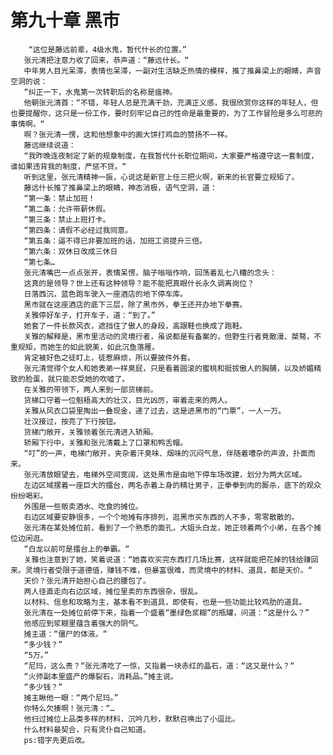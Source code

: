 # 第九十章 黑市
        “这位是藤远前辈，4级水鬼，暂代什长的位置。”
       张元清把注意力收了回来，恭声道：“藤远什长。“
       中年男人目光呆滞，表情也呆滞，一副对生活缺乏热情的模样，推了推鼻梁上的眼睛，声音空洞的说：
       “纠正一下，水鬼第一次转职后的名称是瘟神。
       他朝张元清首：“不错，年轻人总是充满干劲，充满正义感，我很欣赏你这样的年轻人，但也要提醒你，这只是一份工作，要时刻牢记自己的性命是最重要的，为了工作冒险是多么可悲的事情啊。“
       啊？张元清一愣，这和他想象中的画大饼打鸡血的赞扬不一样。
       藤远继续说道：
       “我昨晚连夜制定了新的规章制度，在我暂代什长职位期间，大家要严格遵守这一套制度，谁如果违背我的制度，严惩不贷。“
       听到这里，张元清精神一振，心说这是新官上任三把火啊，新来的长官要立规矩了。
       藤远什长推了推鼻梁上的眼睛，神态消极，语气空洞，道：
       “第一条：禁止加班！
       “第二条：允许带薪休假。
       “第三条：禁止上班打卡。
       “第四条：请假不必经过我同意。
       “第五条：逼不得已非要加班的话，加班工资提升三倍。
       “第六条：双休日改成三休日
       “第七条…
       张元清嘴巴一点点张开，表情呆愣，脑子嗡嗡作响，回荡着乱七八糟的念头：
       这真的是领导？世上还有这种领导？能不能把真眼什长永久调离岗位？
       日落西沉，蓝色跑车驶入一座酒店的地下停车库。
       黑市就在这座酒店的底下三层，除了黑市外，拳王还开办地下拳赛。
       关雅停好车子，打开车子，道：“到了。”
       她套了一件长款风衣，遮挡住了傲人的身段，高跟鞋也换成了跑鞋。
       关雅的解释是，黑市里活动的灵境行者，虽说都是有备案的，但野生行者竟散漫、桀骜，不重规矩，而她生的如此貌美，如此沉鱼落雁。
       肯定被好色之徒盯上，徒惹麻烦，所以要披件外套。
       张元清觉得个女人和她表弟一样臭屁，只是看着圆滚的蜜桃和挺拔傲人的胸脯，以及娇媚精致的脸蛋，就只能忍受她的吹嘘了。
       在关雅的带领下，两人来到一部货梯前。
       货梯口守着一位魁梧高大的壮汉，目光凶厉，审着走来的两人。
       关雅从风衣口袋里掏出一叠现金，递了过去，这是进黑市的“门票”，一人一万。
       壮汉接过，按亮了下行按钮。
       货梯门敞开，关雅领着张元清进入轿厢。
       轿厢下行中，关雅和张元清戴上了口罩和鸭舌帽。
       “叮”的一声，电梯门敞开，夹杂着汗臭味、烟味的沉闷气息，伴随着嘈杂的声浪，扑面而来。
       张元清放眼望去，电梯外空间宽阔，这处黑市是由地下停车场改建，划分为两大区域。
       左边区域摆着一座巨大的擂台，两名赤着上身的精壮男子，正拳拳到肉的厮杀，底下的观众纷纷喝彩。
       外围是一些贩卖酒水、吃食的摊位。
       右边区域要安静很多，一个个地摊有序排列，逛黑市买东西的人不多，零零散散的。
       张元清在某处摊位前，看到了一个熟悉的面孔，大姐头白龙，她正领着两个小弟，在各个摊位边闲逛。
       “白龙以前可是擂台上的拳霸。“
       关雅也注意到了她，笑着说道：“她喜欢买完东西打几场比赛，这样就能把花掉的钱给赚回来。灵境行者受限于道德值，赚钱不难，但暴富很难，而灵境中的材料、道具，都是天价。“
       天价？张元清开始担心自己的腰包了。
       两人径直走向右边区域，摊位里卖的东西很杂，很乱。
       以材料、信息和攻略为主，基本看不到道具，即使有，也是一些功能比较鸡肋的道具。
       张元清在一处摊位前停下来，指着一个盛着“墨绿色浆糊”的瓶罐，问道：“这是什么？”
       他感应到浆糊里蕴含着强大的阴气。
       摊主道：“僵尸的体液。“
       “多少钱？”
       “5万。”
       “尼玛，这么贵？“张元清吃了一惊，又指着一块赤红的晶石，道：“这又是什么？“
       “火师副本里盛产的爆裂石，消耗品。”摊主说。
       “多少钱？”
       摊主瞅他一眼：“两个尼玛。”
       你特么欠揍啊！张元清：“…
       他扫过摊位上品类多样的材料，沉吟几秒，默默召唤出了小逗比。
       什么材料最契合，只有灵仆自己知道。
       ps:错字先更后改。